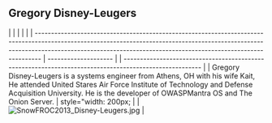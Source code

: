 ## Gregory Disney-Leugers

|                                                                                                                                                                                                                                              |                      |  |                                                                                                        |
| -------------------------------------------------------------------------------------------------------------------------------------------------------------------------------------------------------------------------------------------- | -------------------- |  | ------------------------------------------------------------------------------------------------------ |
| Gregory Disney-Leugers is a systems engineer from Athens, OH with his wife Kait, He attended United Stares Air Force Institute of Technology and Defense Acquisition University. He is the developer of OWASPMantra OS and The Onion Server. | style="width: 200px; |  | ![SnowFROC2013_Disney-Leugers.jpg](SnowFROC2013_Disney-Leugers.jpg "SnowFROC2013_Disney-Leugers.jpg") |